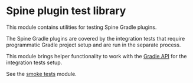 # Spine plugin test library

This module contains utilities for testing Spine Gradle plugins.

The Spine Gradle plugins are covered by the integration tests that require programmatic Gradle 
project setup and are run in the separate process.

This module brings helper functionality to work with the
[Gradle API](https://docs.gradle.org/current/javadoc/) for the integration tests setup.

See the [smoke tests](../../tests) module.
